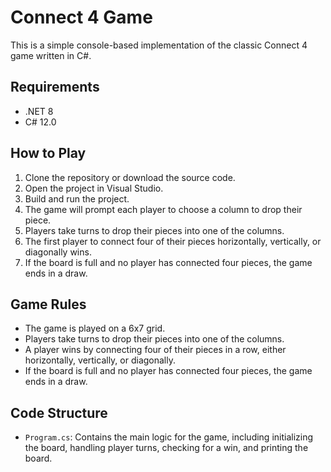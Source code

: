 # Connect 4 Game

This is a simple console-based implementation of the classic Connect 4 game written in C#.

## Requirements

- .NET 8
- C# 12.0

## How to Play

1. Clone the repository or download the source code.
2. Open the project in Visual Studio.
3. Build and run the project.
4. The game will prompt each player to choose a column to drop their piece.
5. Players take turns to drop their pieces into one of the columns.
6. The first player to connect four of their pieces horizontally, vertically, or diagonally wins.
7. If the board is full and no player has connected four pieces, the game ends in a draw.

## Game Rules

- The game is played on a 6x7 grid.
- Players take turns to drop their pieces into one of the columns.
- A player wins by connecting four of their pieces in a row, either horizontally, vertically, or diagonally.
- If the board is full and no player has connected four pieces, the game ends in a draw.

## Code Structure

- `Program.cs`: Contains the main logic for the game, including initializing the board, handling player turns, checking for a win, and printing the board.
